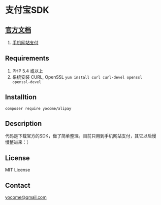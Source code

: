 # 支付宝SDK

## [官方文档](http://doc.open.alipay.com/doc2/alipayDocIndex.htm)
 1. [手机网站支付](http://doc.open.alipay.com/doc2/detail?treeId=60&articleId=103564&docType=1)


## Requirements
   1. PHP 5.4 或以上
   2. 系统安装 CURL, OpenSSL
      `yum install curl curl-devel openssl openssl-devel`

## Installtion
  `composer require yocome/alipay`

## Description
代码是下载官方的SDK，做了简单整理。目前只用到手机网站支付，其它以后慢慢整进来：）

## License
MIT License

## Contact
yocome@gmail.com